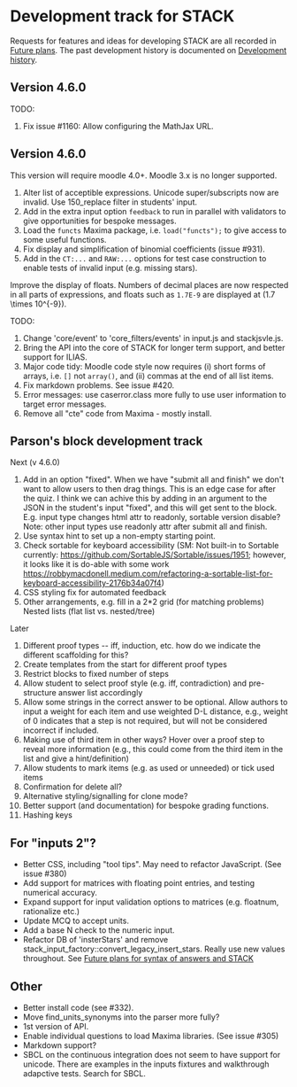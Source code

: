 # Development track for STACK

Requests for features and ideas for developing STACK are all recorded in [Future plans](Future_plans.md). The
past development history is documented on [Development history](Development_history.md).

## Version 4.6.0

TODO:

1. Fix issue #1160: Allow configuring the MathJax URL.

## Version 4.6.0

This version will require moodle 4.0+. Moodle 3.x is no longer supported.

1. Alter list of acceptible expressions.  Unicode super/subscripts now are invalid.  Use 150_replace filter in students' input.
2. Add in the extra input option `feedback` to run in parallel with validators to give opportunities for bespoke messages.
3. Load the `functs` Maxima package, i.e. `load("functs");` to give access to some useful functions.
4. Fix display and simplification of binomial coefficients (issue #931).
5. Add in the `CT:...` and `RAW:...` options for test case construction to enable tests of invalid input (e.g. missing stars).


Improve the display of floats.  Numbers of decimal places are now respected in all parts of expressions, and floats such as `1.7E-9` are displayed at \(1.7 \times 10^{-9}\).

TODO:

1. Change 'core/event' to 'core_filters/events' in input.js and stackjsvle.js.
2. Bring the API into the core of STACK for longer term support, and better support for ILIAS.
3. Major code tidy: Moodle code style now requires (i) short forms of arrays, i.e. `[]` not `array()`, and (ii) commas at the end of all list items.
4. Fix markdown problems. See issue #420.
5. Error messages: use caserror.class more fully to use user information to target error messages.
6. Remove all "cte" code from Maxima - mostly install.

## Parson's block development track

Next (v 4.6.0)

1. Add in an option "fixed".  When we have "submit all and finish" we don't want to allow users to then drag things.  This is an edge case for after the quiz.  I think we can achive this by adding in an argument to the JSON in the student's input "fixed", and this will get sent to the block. E.g. input type changes html attr to readonly, sortable version disable? Note: other input types use readonly attr after submit all and finish.
2. Use syntax hint to set up a non-empty starting point.
3. Check sortable for keyboard accessibility (SM: Not built-in to Sortable currently: https://github.com/SortableJS/Sortable/issues/1951; however, it looks like it is do-able with some work https://robbymacdonell.medium.com/refactoring-a-sortable-list-for-keyboard-accessibility-2176b34a07f4)
4. CSS styling fix for automated feedback
5. Other arrangements, e.g. fill in a 2*2 grid (for matching problems)
   Nested lists (flat list vs. nested/tree)

Later

1. Different proof types -- iff, induction, etc. how do we indicate the different scaffolding for this?
2. Create templates from the start for different proof types
3. Restrict blocks to fixed number of steps
4. Allow student to select proof style (e.g. iff, contradiction) and pre-structure answer list accordingly
5. Allow some strings in the correct answer to be optional. Allow authors to input a weight for each item and use weighted D-L distance, e.g., weight of 0 indicates that a step is not required, but will not be considered incorrect if included.
6. Making use of third item in other ways? Hover over a proof step to reveal more information (e.g., this could come from the third item in the list and give a hint/definition)
7. Allow students to mark items (e.g. as used or unneeded) or tick used items
8. Confirmation for delete all?
9. Alternative styling/signalling for clone mode?
10. Better support (and documentation) for bespoke grading functions.
11. Hashing keys


## For "inputs 2"?

* Better CSS, including "tool tips".  May need to refactor JavaScript.  (See issue #380)
* Add support for matrices with floating point entries, and testing numerical accuracy.
* Expand support for input validation options to matrices (e.g. floatnum, rationalize etc.)
* Update MCQ to accept units.
* Add a base N check to the numeric input.
* Refactor DB of 'insterStars' and remove stack_input_factory::convert_legacy_insert_stars.  Really use new values throughout.  See [Future plans for syntax of answers and STACK](Syntax_Future.md)

## Other

* Better install code (see #332).
* Move find_units_synonyms into the parser more fully?
* 1st version of API.
* Enable individual questions to load Maxima libraries.  (See issue #305)
* Markdown support?
* SBCL on the continuous integration does not seem to have support for unicode.  There are examples in the inputs fixtures and walkthrough adapctive tests.  Search for SBCL.
